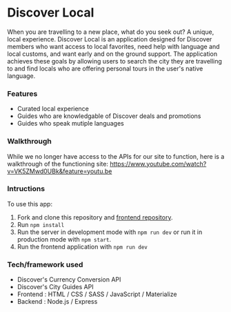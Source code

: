 # Discover Local

When you are travelling to a new place, what do you seek out? A unique, local experience. Discover Local is an application designed for Discover members who want access to local favorites, need help with language and local customs, and want early and on the ground support. The application achieves these goals by allowing users to search the city they are travelling to and find locals who are offering personal tours in the user's native language.

### Features

* Curated local experience
* Guides who are knowledgable of Discover deals and promotions
* Guides who speak mutiple languages

### Walkthrough

While we no longer have access to the APIs for our site to function, here is a walkthrough of the functioning site: https://www.youtube.com/watch?v=VK5ZMwd0UBk&feature=youtu.be

### Intructions

To use this app:
1. Fork and clone this repository and [frontend repository](https://github.com/hackyourtrip-hackathon/hackyourtrip-frontend).
2. Run ```npm install```
3. Run the server in development mode with ```npm run dev``` or run it in production mode with ```npm start```.
4. Run the frontend application with ```npm run dev```
  

### Tech/framework used

* Discover's Currency Conversion API
* Discover's City Guides API
* Frontend : HTML / CSS / SASS / JavaScript / Materialize
* Backend : Node.js / Express
